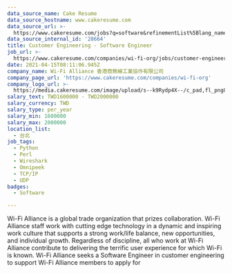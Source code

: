```yaml
---
data_source_name: Cake Resume
data_source_hostname: www.cakeresume.com
data_source_url: >-
  https://www.cakeresume.com/jobs?q=software&refinementList%5Blang_name%5D%5B0%5D=English&refinementList%5Bsalary_type%5D=per_year&range%5Bsalary_range%5D%5Bmin%5D=1000000&page=2
data_source_internal_id: '28664'
title: Customer Engineering - Software Engineer
job_url: >-
  https://www.cakeresume.com/companies/wi-fi-org/jobs/customer-engineering-software-engineer
date: 2021-04-15T08:11:06.945Z
company_name: Wi-Fi Alliance 香港商無線工業協作有限公司
company_page_url: 'https://www.cakeresume.com/companies/wi-fi-org'
company_logo_url: >-
  https://media.cakeresume.com/image/upload/s--k9Rydp4X--/c_pad,fl_png8,h_200,w_200/v1588665521/ou0xvhjzjbqxyxmgmyp7.png
salary_text: TWD1600000 - TWD2000000
salary_currency: TWD
salary_type: per_year
salary_min: 1600000
salary_max: 2000000
location_list:
  - 台北
job_tags:
  - Python
  - Perl
  - Wireshark
  - Omnipeek
  - TCP/IP
  - UDP
badges:
  - Software

---
```


Wi-Fi Alliance is a global trade organization that prizes collaboration. Wi-Fi Alliance staff work with cutting edge technology in a dynamic and inspiring work culture that supports a strong work/life balance, new opportunities, and individual growth. Regardless of discipline, all who work at Wi-Fi Alliance contribute to delivering the terrific user experience for which Wi-Fi is known. Wi-Fi Alliance seeks a Software Engineer in customer engineering to support Wi-Fi Alliance members to apply for